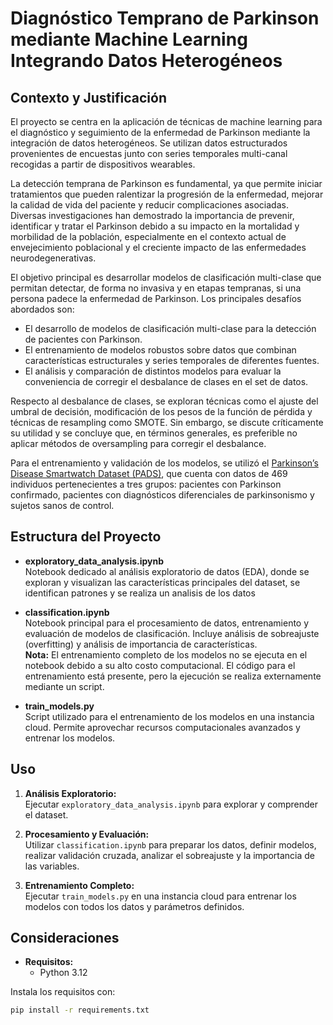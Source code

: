 # Diagnóstico Temprano de Parkinson mediante Machine Learning Integrando Datos Heterogéneos

## Contexto y Justificación

El proyecto se centra en la aplicación de técnicas de machine learning para el diagnóstico y seguimiento de la enfermedad de Parkinson mediante la integración de datos heterogéneos. Se utilizan datos estructurados provenientes de encuestas junto con series temporales multi-canal recogidas a partir de dispositivos wearables.

La detección temprana de Parkinson es fundamental, ya que permite iniciar tratamientos que pueden ralentizar la progresión de la enfermedad, mejorar la calidad de vida del paciente y reducir complicaciones asociadas. Diversas investigaciones han demostrado la importancia de prevenir, identificar y tratar el Parkinson debido a su impacto en la mortalidad y morbilidad de la población, especialmente en el contexto actual de envejecimiento poblacional y el creciente impacto de las enfermedades neurodegenerativas.

El objetivo principal es desarrollar modelos de clasificación multi-clase que permitan detectar, de forma no invasiva y en etapas tempranas, si una persona padece la enfermedad de Parkinson. Los principales desafíos abordados son:

- El desarrollo de modelos de clasificación multi-clase para la detección de pacientes con Parkinson.
- El entrenamiento de modelos robustos sobre datos que combinan características estructurales y series temporales de diferentes fuentes.
- El análisis y comparación de distintos modelos para evaluar la conveniencia de corregir el desbalance de clases en el set de datos.

Respecto al desbalance de clases, se exploran técnicas como el ajuste del umbral de decisión, modificación de los pesos de la función de pérdida y técnicas de resampling como SMOTE. Sin embargo, se discute críticamente su utilidad y se concluye que, en términos generales, es preferible no aplicar métodos de oversampling para corregir el desbalance.

Para el entrenamiento y validación de los modelos, se utilizó el [Parkinson’s Disease Smartwatch Dataset (PADS)](https://physionet.org/content/parkinsons-disease-smartwatch/1.0.0/), que cuenta con datos de 469 individuos pertenecientes a tres grupos: pacientes con Parkinson confirmado, pacientes con diagnósticos diferenciales de parkinsonismo y sujetos sanos de control.

## Estructura del Proyecto

- **exploratory_data_analysis.ipynb**  
  Notebook dedicado al análisis exploratorio de datos (EDA), donde se exploran y visualizan las características principales del dataset, se identifican patrones y se realiza un analisis de los datos

- **classification.ipynb**  
  Notebook principal para el procesamiento de datos, entrenamiento y evaluación de modelos de clasificación. Incluye análisis de sobreajuste (overfitting) y análisis de importancia de características.  
  **Nota:** El entrenamiento completo de los modelos no se ejecuta en el notebook debido a su alto costo computacional. El código para el entrenamiento está presente, pero la ejecución se realiza externamente mediante un script.

- **train_models.py**  
  Script utilizado para el entrenamiento de los modelos en una instancia cloud. Permite aprovechar recursos computacionales avanzados y entrenar los modelos.

## Uso

1. **Análisis Exploratorio:**  
   Ejecutar `exploratory_data_analysis.ipynb` para explorar y comprender el dataset.

2. **Procesamiento y Evaluación:**  
   Utilizar `classification.ipynb` para preparar los datos, definir modelos, realizar validación cruzada, analizar el sobreajuste y la importancia de las variables.

3. **Entrenamiento Completo:**  
   Ejecutar `train_models.py` en una instancia cloud para entrenar los modelos con todos los datos y parámetros definidos.

## Consideraciones

- **Requisitos:**  
  - Python 3.12

Instala los requisitos con:
```bash
pip install -r requirements.txt